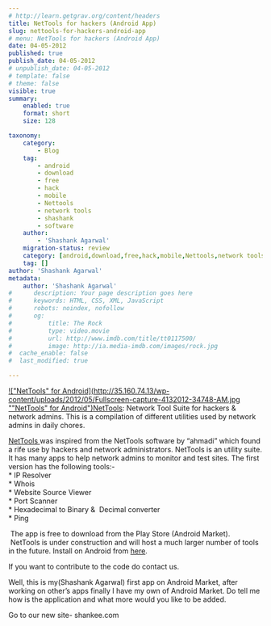 ```yaml
---
# http://learn.getgrav.org/content/headers
title: NetTools for hackers (Android App)
slug: nettools-for-hackers-android-app
# menu: NetTools for hackers (Android App)
date: 04-05-2012
published: true
publish_date: 04-05-2012
# unpublish_date: 04-05-2012
# template: false
# theme: false
visible: true
summary:
    enabled: true
    format: short
    size: 128

taxonomy:
    category:
        - Blog
    tag:
        - android
        - download
        - free
        - hack
        - mobile
        - Nettools
        - network tools
        - shashank
        - software
    author:
        - 'Shashank Agarwal'
    migration-status: review
    category: [android,download,free,hack,mobile,Nettools,network tools,shashank,software]
    tag: []
author: 'Shashank Agarwal'
metadata:
    author: 'Shashank Agarwal'
#      description: Your page description goes here
#      keywords: HTML, CSS, XML, JavaScript
#      robots: noindex, nofollow
#      og:
#          title: The Rock
#          type: video.movie
#          url: http://www.imdb.com/title/tt0117500/
#          image: http://ia.media-imdb.com/images/rock.jpg
#  cache_enable: false
#  last_modified: true

---
```


[!["NetTools" for Android](http://35.160.74.13/wp-content/uploads/2012/05/Fullscreen-capture-4132012-34748-AM.jpg ""NetTools" for Android")](http://35.160.74.13/wp-content/uploads/2012/05/Fullscreen-capture-4132012-34748-AM.jpg)[NetTools](https://play.google.com/store/apps/details?id=com.shashank.NetTools "NetTools for Android."): Network Tool Suite for hackers & network admins. This is a compilation of different utilities used by network admins in daily chores.

[NetTools ](http://users.telenet.be/ahmadi/nettools.htm "NetTools for Windows")was inspired from the NetTools software by “ahmadi” which found a rife use by hackers and network administrators. NetTools is an utility suite.  
It has many apps to help network admins to monitor and test sites. The first version has the following tools:-   
\* IP Resolver   
\* Whois   
\* Website Source Viewer   
\* Port Scanner   
\* Hexadecimal to Binary &  Decimal converter   
\* Ping

 The app is free to download from the Play Store (Android Market).  NetTools is under construction and will host a much larger number of tools in the future. Install on Android from [here](https://play.google.com/store/apps/details?id=com.shashank.NetTools "NetTools for Android.").

If you want to contribute to the code do contact us. 

Well, this is my(Shashank Agarwal) first app on Android Market, after working on other’s apps finally I have my own of Android Market. Do tell me how is the application and what more would you like to be added.



Go to our new site- shankee.com
